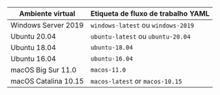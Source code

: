 | Ambiente virtual     | Etiqueta de fluxo de trabalho YAML |
| -------------------- | ---------------------------------- |
| Windows Server 2019  | `windows-latest` ou `windows-2019` |
| Ubuntu 20.04         | `ubuntu-latest` ou `ubuntu-20.04`  |
| Ubuntu 18.04         | `ubuntu-18.04`                     |
| Ubuntu 16.04         | `ubuntu-16.04`                     |
| macOS Big Sur 11.0   | `macos-11.0`                       |
| macOS Catalina 10.15 | `macos-latest` or `macos-10.15`    |
